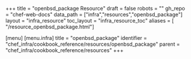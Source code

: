 +++
title = "openbsd_package Resource"
draft = false
robots = ""
gh_repo = "chef-web-docs"
data_path = ["infra","resources","openbsd_package"]
layout = "infra_resource"
toc_layout = "infra_resource_toc"
aliases = [ "/resource_openbsd_package.html"]

[menu]
  [menu.infra]
    title = "openbsd_package"
    identifier = "chef_infra/cookbook_reference/resources/openbsd_package"
    parent = "chef_infra/cookbook_reference/resources"
+++

<!-- The contents of this page are automatically generated from the openbsd_package.yaml file in the data directory. -->
<!-- To suggest a change, edit the https://github.com/chef/chef/blob/main/lib/chef/resource/openbsd_package.rb file
      and submit a pull request to the https://github.com/chef/chef repository. -->

